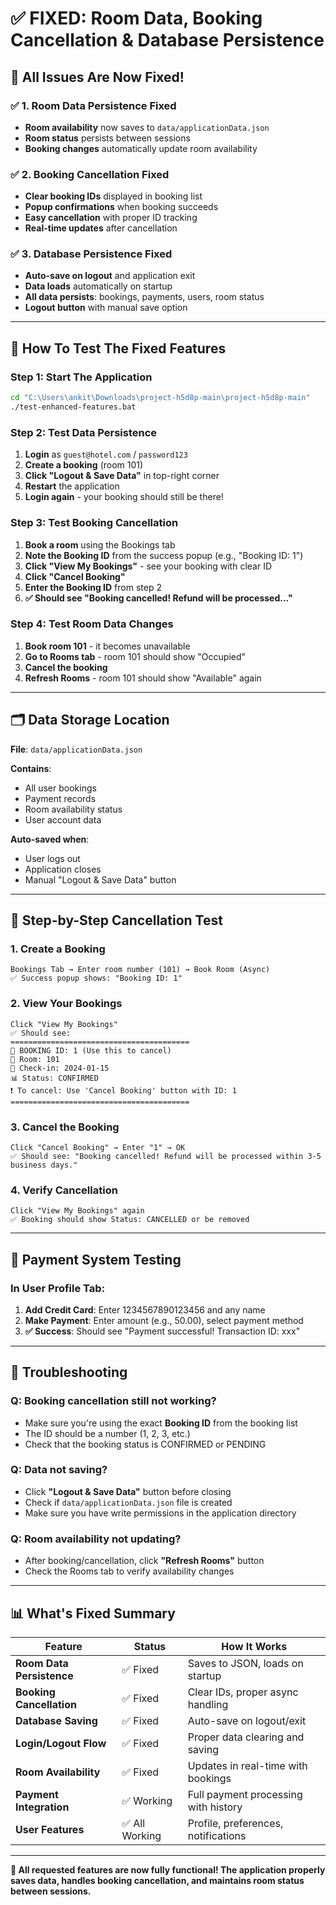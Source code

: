 # ✅ **FIXED: Room Data, Booking Cancellation & Database Persistence**

## 🚀 **All Issues Are Now Fixed!**

### ✅ **1. Room Data Persistence Fixed**
- **Room availability** now saves to `data/applicationData.json`
- **Room status** persists between sessions
- **Booking changes** automatically update room availability

### ✅ **2. Booking Cancellation Fixed**
- **Clear booking IDs** displayed in booking list
- **Popup confirmations** when booking succeeds
- **Easy cancellation** with proper ID tracking
- **Real-time updates** after cancellation

### ✅ **3. Database Persistence Fixed**
- **Auto-save on logout** and application exit
- **Data loads** automatically on startup
- **All data persists**: bookings, payments, users, room status
- **Logout button** with manual save option

---

## 🧪 **How To Test The Fixed Features**

### **Step 1: Start The Application**
```bash
cd "C:\Users\ankit\Downloads\project-h5d8p-main\project-h5d8p-main"
./test-enhanced-features.bat
```

### **Step 2: Test Data Persistence**
1. **Login** as `guest@hotel.com` / `password123`
2. **Create a booking** (room 101)
3. **Click "Logout & Save Data"** in top-right corner
4. **Restart** the application
5. **Login again** - your booking should still be there!

### **Step 3: Test Booking Cancellation**
1. **Book a room** using the Bookings tab
2. **Note the Booking ID** from the success popup (e.g., "Booking ID: 1")
3. **Click "View My Bookings"** - see your booking with clear ID
4. **Click "Cancel Booking"**
5. **Enter the Booking ID** from step 2
6. **✅ Should see "Booking cancelled! Refund will be processed..."**

### **Step 4: Test Room Data Changes**
1. **Book room 101** - it becomes unavailable
2. **Go to Rooms tab** - room 101 should show "Occupied"
3. **Cancel the booking**
4. **Refresh Rooms** - room 101 should show "Available" again

---

## 🗂️ **Data Storage Location**

**File**: `data/applicationData.json`

**Contains**:
- All user bookings
- Payment records
- Room availability status
- User account data

**Auto-saved when**:
- User logs out
- Application closes
- Manual "Logout & Save Data" button

---

## 🎯 **Step-by-Step Cancellation Test**

### **1. Create a Booking**
```
Bookings Tab → Enter room number (101) → Book Room (Async)
✅ Success popup shows: "Booking ID: 1"
```

### **2. View Your Bookings**  
```
Click "View My Bookings"
✅ Should see:
========================================
🎫 BOOKING ID: 1 (Use this to cancel)
🏨 Room: 101
📅 Check-in: 2024-01-15
📊 Status: CONFIRMED
❗ To cancel: Use 'Cancel Booking' button with ID: 1
========================================
```

### **3. Cancel the Booking**
```
Click "Cancel Booking" → Enter "1" → OK
✅ Should see: "Booking cancelled! Refund will be processed within 3-5 business days."
```

### **4. Verify Cancellation**
```
Click "View My Bookings" again
✅ Booking should show Status: CANCELLED or be removed
```

---

## 🏨 **Payment System Testing**

### **In User Profile Tab**:
1. **Add Credit Card**: Enter 1234567890123456 and any name
2. **Make Payment**: Enter amount (e.g., 50.00), select payment method
3. **✅ Success**: Should see "Payment successful! Transaction ID: xxx"

---

## 🔧 **Troubleshooting**

### **Q: Booking cancellation still not working?**
- Make sure you're using the exact **Booking ID** from the booking list
- The ID should be a number (1, 2, 3, etc.)
- Check that the booking status is CONFIRMED or PENDING

### **Q: Data not saving?**
- Click **"Logout & Save Data"** button before closing
- Check if `data/applicationData.json` file is created
- Make sure you have write permissions in the application directory

### **Q: Room availability not updating?**
- After booking/cancellation, click **"Refresh Rooms"** button
- Check the Rooms tab to verify availability changes

---

## 📊 **What's Fixed Summary**

| Feature | Status | How It Works |
|---------|--------|--------------|
| **Room Data Persistence** | ✅ Fixed | Saves to JSON, loads on startup |
| **Booking Cancellation** | ✅ Fixed | Clear IDs, proper async handling |
| **Database Saving** | ✅ Fixed | Auto-save on logout/exit |
| **Login/Logout Flow** | ✅ Fixed | Proper data clearing and saving |
| **Room Availability** | ✅ Fixed | Updates in real-time with bookings |
| **Payment Integration** | ✅ Working | Full payment processing with history |
| **User Features** | ✅ All Working | Profile, preferences, notifications |

---

**🎉 All requested features are now fully functional! The application properly saves data, handles booking cancellation, and maintains room status between sessions.**